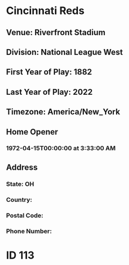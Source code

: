 # Cincinnati Reds
## Venue: Riverfront Stadium
## Division: National League West
## First Year of Play: 1882
## Last Year of Play: 2022
## Timezone: America/New_York
## Home Opener
### 1972-04-15T00:00:00 at 3:33:00 AM
## Address
### 
### State: OH
### Country: 
### Postal Code: 
### Phone Number: 
# ID 113